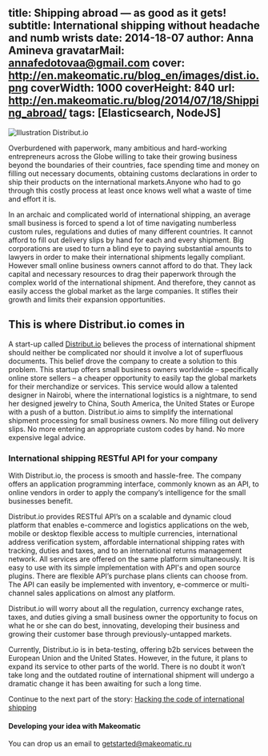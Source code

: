 title: Shipping abroad — as good as it gets!
subtitle: International shipping without headache and numb wrists
date: 2014-18-07
author: Anna Amineva
gravatarMail: annafedotovaa@gmail.com
cover: http://en.makeomatic.ru/blog_en/images/dist.io.png
coverWidth: 1000
coverHeight: 840
url: http://en.makeomatic.ru/blog/2014/07/18/Shipping_abroad/
tags: [Elasticsearch, NodeJS]
---

![Illustration Distribut.io](/blog_en/images/dist.io.png)

Overburdened with paperwork, many ambitious and hard-working entrepreneurs across the Globe willing to take their growing business beyond the boundaries of their countries, face spending time and money on filling out necessary documents, obtaining customs declarations in order to ship their products on the international markets.Anyone who had to go through this costly process at least once knows well what a waste of time and effort it is.

<!-- more -->

In an archaic and complicated world of international shipping, an average small business is forced to spend a lot of time navigating numberless custom rules, regulations and duties of many different countries. It cannot afford to fill out delivery slips by hand for each and every shipment. Big corporations are used to turn a blind eye to paying substantial amounts to lawyers in order to make their international shipments legally compliant. However small online business owners cannot afford to do that. They lack capital and necessary resources to drag their paperwork through the complex world of the international shipment. And therefore, they cannot as easily access the global market as the large companies. It stifles their growth and limits their expansion opportunities.  

## This is where Distribut.io comes in

A start-up called [Distribut.io](http://dev.distribut.io/) believes the process of international shipment should neither be complicated nor should it involve a lot of superfluous documents. This belief drove the company to create a solution to this problem. This startup offers small business owners worldwide – specifically online store sellers – a cheaper opportunity to easily tap the global markets for their merchandize or services. This service would allow a talented designer in Nairobi, where the international logistics is a nightmare, to send her designed jewelry to China, South America, the United States or Europe with a push of a button.   Distribut.io aims to simplify the international shipment processing for small business owners. No more filling out delivery slips. No more entering an appropriate custom codes by hand. No more expensive legal advice.

### International shipping RESTful API for your company

With Distribut.io, the process is smooth and hassle-free. The company offers an application programming interface, commonly known as an API, to online vendors in order to apply the company’s intelligence for the small businesses benefit.

Distribut.io provides RESTful API’s on a scalable and dynamic cloud platform that enables e-commerce and logistics applications on the web, mobile or desktop flexible access to multiple currencies, international address verification system, affordable international shipping rates with tracking, duties and taxes, and to an international returns management network. All services are offered on the same platform simultaneously. It is easy to use with its simple implementation with API's and open source plugins. There are flexible API’s purchase plans clients can choose from. The API can easily be implemented with inventory, e-commerce or multi-channel sales applications on almost any platform.

Distribut.io will worry about all the regulation, currency exchange rates, taxes, and duties giving a small business owner the opportunity to focus on what he or she can do best, innovating, developing their business and growing their customer base through previously-untapped markets.

Currently, Distribut.io is in beta-testing, offering b2b services between the European Union and the United States. However, in the future, it plans to expand its service to other parts of the world. There is no doubt it won’t take long and the outdated routine of international shipment will undergo a dramatic change it has been awaiting for such a long time.

Continue to the next part of the story:
[Hacking the code of international shipping](https://en.makeomatic.ru/blog/2014/07/30/elasticsearch_distribut/)

#### Developing your idea with Makeomatic
You can drop us an email to [getstarted@makeomatic.ru](mailto:getstarted@makeomatic.ru)
